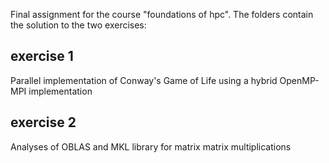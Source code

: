 Final assignment for the course "foundations of hpc". The folders contain the solution to the two exercises:

## exercise 1
Parallel implementation of Conway's Game of Life using a hybrid OpenMP-MPI implementation

## exercise 2
Analyses of OBLAS and MKL library for matrix matrix multiplications
